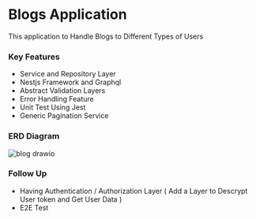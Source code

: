 # Blogs Application

This application to Handle Blogs to Different Types of Users

### Key Features

- Service and Repository Layer
- Nestjs Framework and Graphql
- Abstract Validation Layers
- Error Handling Feature
- Unit Test Using Jest
- Generic Pagination Service

### ERD Diagram

![blog drawio](https://user-images.githubusercontent.com/55209776/216788581-15251003-f157-44cd-bb67-8740a82affe5.png)

### Follow Up

- Having Authentication / Authorization Layer ( Add a Layer to Descrypt User token and Get User Data )
- E2E Test
